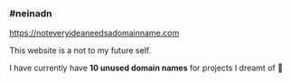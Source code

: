 ### #neinadn

https://noteveryideaneedsadomainname.com

This website is a not to my future self.

I have currently have **10 unused domain names** for projects I dreamt of 🥲
